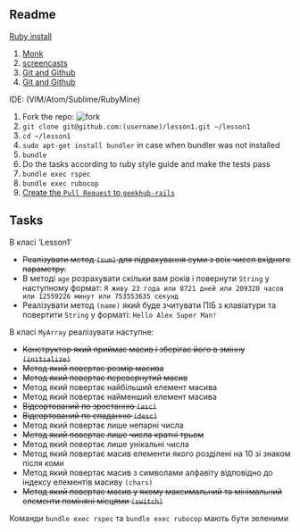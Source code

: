 Readme
-
[Ruby install](https://gist.github.com/galulex/2304847)

1. [Monk](https://rubymonk.com/)
2. [screencasts](http://ruby.hasbrains.org/screencasts)
3. [Git and Github](https://www.youtube.com/watch?v=uUuTYDg9XoI)
4. [Git and Github](https://try.github.io)

IDE: (VIM/Atom/Sublime/RubyMine)

1. Fork the repo: ![fork](http://kodi.wiki/images/d/d8/Github_fork.jpg)
2. `git clone git@github.com:(username)/lesson1.git ~/lesson1`
3. `cd ~/lesson1`
4. `sudo apt-get install bundler` in case when bundler was not installed
5. `bundle`
6. Do the tasks according to ruby style guide and make the tests pass
7. `bundle exec rspec`
8. `bundle exec rubocop`
9. [Create the `Pull Request` to `geekhub-rails`](https://help.github.com/articles/using-pull-requests/)

Tasks
-

В класі ’Lesson1’

- ~~Реалізувати метод `(sum)` для підрахування суми з всіх чисел вхідного параметру.~~
- В методі `age` розрахувати скільки вам років і повернути `String` у наступному формат:
`Я живу 23 года или 8721 дней или 209320 часов или 12559226 минут или 753553635 секунд`
- Реалізувати метод `(name)` який буде зчитувати ПІБ з клавіатури та повертити `String` у форматі:
`Hello Alex Super Man!`

В класі `MyArray` реалізувати наступне:

- ~~Конструктор який приймає масив і зберігає його в змінну `(initialize)`~~
- ~~Метод який повертає розмір масива~~
- ~~Метод який повертає перевернутий масив~~
- Метод який повертає найбільший елемент масива
- Метод який повертає найменший елемент масива
- ~~Відсортований по зростанню `(asc)`~~
- ~~Відсортований по спаданню `(desc)`~~
- Метод який повертає лише непарні числа
- ~~Метод який повертає лише числа кратні трьом~~
- Метод який повертає лише унікальні числа
- Метод який повертає масив елементи якого розділені на 10 зі знаком після коми
- Метод який повертає масив з символами алфавіту відповідно до індексу елементів масиву `(chars)`
- ~~Метод який повертає масив у якому максимальний та мінімальний елементи поміняні місцями `(switch)`~~

Команди `bundle exec rspec` та `bundle exec rubocop` мають бути зеленими
